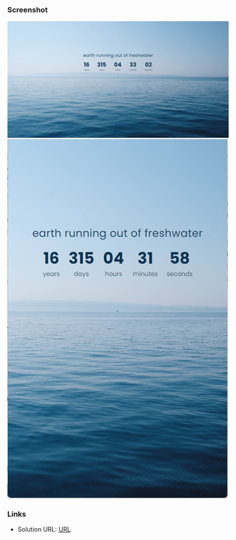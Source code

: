 ### Screenshot

![](./screenshot.png)
![](./screenshot-mobile.png)


### Links

- Solution URL: [URL](https://watercountdown.netlify.app/)